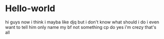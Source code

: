 # Hello-world

hi guys 
now i think i mayba like djq
but i don't know what should i do
i even want to tell him only name my bf 
not something cp do 
yes i'm crezy 
that's all
